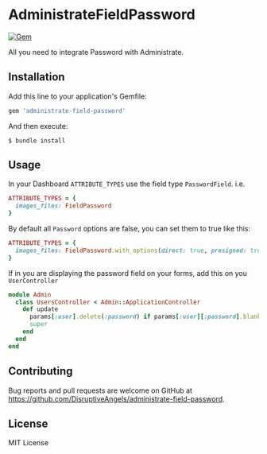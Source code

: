 # AdministrateFieldPassword
[![Gem](https://img.shields.io/gem/v/administrate-field-password.svg)]()

All you need to integrate Password with Administrate.

## Installation

Add this line to your application's Gemfile:

```ruby
gem 'administrate-field-password'
```

And then execute:
```
$ bundle install
```

## Usage

In your Dashboard `ATTRIBUTE_TYPES` use the field type `PasswordField`. i.e.
```ruby
ATTRIBUTE_TYPES = {
  images_files: FieldPassword
}
```

By default all `Password` options are false, you can set them to true like this:
```ruby
ATTRIBUTE_TYPES = {
  images_files: FieldPassword.with_options(direct: true, presigned: true, multiple: true)
}
```

If in you are displaying the password field on your forms, add this on you `UserController`
```ruby
module Admin
  class UsersController < Admin::ApplicationController
    def update
      params[:user].delete(:password) if params[:user][:password].blank?
      super
    end
  end
end
```

## Contributing

Bug reports and pull requests are welcome on GitHub at https://github.com/DisruptiveAngels/administrate-field-password.

## License
MIT License


